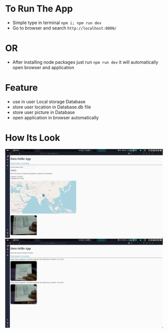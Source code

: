 # To Run The App
- Simple type in terminal `npm i; npm run dev`
- Go to browser and search `http://localhost:8000/`

# OR
- After installing node packages just run `npm run dev` it will automatically open browser and application

# Feature
- use in user Local storage Database
- store user location in Database.db file
- store user picture in Database
- open application in browser automatically

# How Its Look
<kbd><img src="./assets/Screenshot From 2024-12-03 19-19-27.png"><kbd>
<br>
<kbd><img src="./assets/Screenshot From 2024-12-03 19-19-39.png"><kbd>
